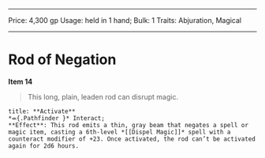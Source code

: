 
---
Price: 4,300 gp
Usage: held in 1 hand;
Bulk: 1
Traits: Abjuration, Magical

---

# Rod of Negation

**Item 14**

> This long, plain, leaden rod can disrupt magic.

```ad-embed-ability
title: **Activate**
*⬺{.Pathfinder }* Interact; 
**Effect**: This rod emits a thin, gray beam that negates a spell or magic item, casting a 6th-level *[[Dispel Magic]]* spell with a counteract modifier of +23. Once activated, the rod can’t be activated again for 2d6 hours.

```
